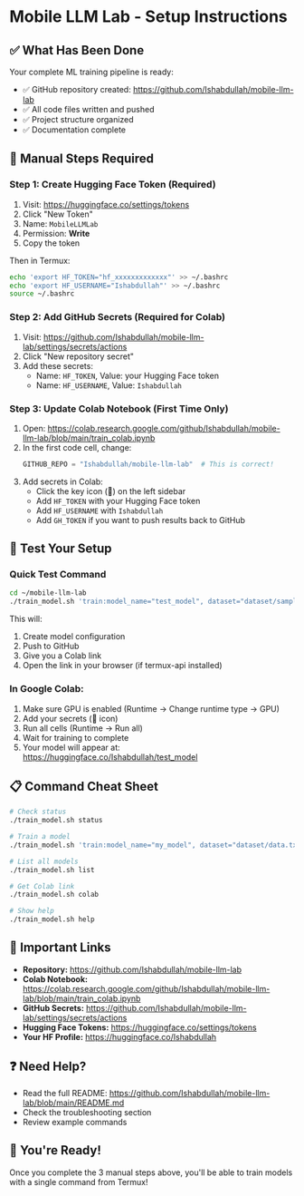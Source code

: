 # Mobile LLM Lab - Setup Instructions

## ✅ What Has Been Done

Your complete ML training pipeline is ready:
- ✅ GitHub repository created: https://github.com/Ishabdullah/mobile-llm-lab
- ✅ All code files written and pushed
- ✅ Project structure organized
- ✅ Documentation complete

## 🔧 Manual Steps Required

### Step 1: Create Hugging Face Token (Required)

1. Visit: https://huggingface.co/settings/tokens
2. Click "New Token"
3. Name: `MobileLLMLab`
4. Permission: **Write**
5. Copy the token

Then in Termux:
```bash
echo 'export HF_TOKEN="hf_xxxxxxxxxxxxx"' >> ~/.bashrc
echo 'export HF_USERNAME="Ishabdullah"' >> ~/.bashrc
source ~/.bashrc
```

### Step 2: Add GitHub Secrets (Required for Colab)

1. Visit: https://github.com/Ishabdullah/mobile-llm-lab/settings/secrets/actions
2. Click "New repository secret"
3. Add these secrets:
   - Name: `HF_TOKEN`, Value: your Hugging Face token
   - Name: `HF_USERNAME`, Value: `Ishabdullah`

### Step 3: Update Colab Notebook (First Time Only)

1. Open: https://colab.research.google.com/github/Ishabdullah/mobile-llm-lab/blob/main/train_colab.ipynb
2. In the first code cell, change:
   ```python
   GITHUB_REPO = "Ishabdullah/mobile-llm-lab"  # This is correct!
   ```
3. Add secrets in Colab:
   - Click the key icon (🔑) on the left sidebar
   - Add `HF_TOKEN` with your Hugging Face token
   - Add `HF_USERNAME` with `Ishabdullah`
   - Add `GH_TOKEN` if you want to push results back to GitHub

## 🚀 Test Your Setup

### Quick Test Command
```bash
cd ~/mobile-llm-lab
./train_model.sh 'train:model_name="test_model", dataset="dataset/sample_data.txt", base_model="distilgpt2"'
```

This will:
1. Create model configuration
2. Push to GitHub
3. Give you a Colab link
4. Open the link in your browser (if termux-api installed)

### In Google Colab:
1. Make sure GPU is enabled (Runtime → Change runtime type → GPU)
2. Add your secrets (🔑 icon)
3. Run all cells (Runtime → Run all)
4. Wait for training to complete
5. Your model will appear at: https://huggingface.co/Ishabdullah/test_model

## 📋 Command Cheat Sheet

```bash
# Check status
./train_model.sh status

# Train a model
./train_model.sh 'train:model_name="my_model", dataset="dataset/data.txt", base_model="gpt2"'

# List all models
./train_model.sh list

# Get Colab link
./train_model.sh colab

# Show help
./train_model.sh help
```

## 🔗 Important Links

- **Repository:** https://github.com/Ishabdullah/mobile-llm-lab
- **Colab Notebook:** https://colab.research.google.com/github/Ishabdullah/mobile-llm-lab/blob/main/train_colab.ipynb
- **GitHub Secrets:** https://github.com/Ishabdullah/mobile-llm-lab/settings/secrets/actions
- **Hugging Face Tokens:** https://huggingface.co/settings/tokens
- **Your HF Profile:** https://huggingface.co/Ishabdullah

## ❓ Need Help?

- Read the full README: https://github.com/Ishabdullah/mobile-llm-lab/blob/main/README.md
- Check the troubleshooting section
- Review example commands

## 🎉 You're Ready!

Once you complete the 3 manual steps above, you'll be able to train models with a single command from Termux!
